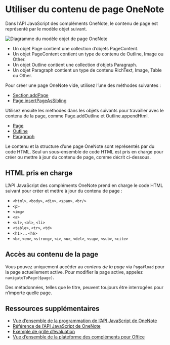 # Utiliser du contenu de page OneNote 

Dans l’API JavaScript des compléments OneNote, le contenu de page est représenté par le modèle objet suivant.

  ![Diagramme du modèle objet de page OneNote](../../images/OneNoteOM-page.png)

- Un objet Page contient une collection d’objets PageContent.
- Un objet PageContent contient un type de contenu de Outline, Image ou Other.
- Un objet Outline contient une collection d’objets Paragraph.
- Un objet Paragraph contient un type de contenu RichText, Image, Table ou Other.

Pour créer une page OneNote vide, utilisez l’une des méthodes suivantes :

- [Section.addPage](../../reference/onenote/section.md#addpagetitle-string)
- [Page.insertPageAsSibling](../../reference/onenote/page.md#insertpageassiblinglocation-string-title-string)

Utilisez ensuite les méthodes dans les objets suivants pour travailler avec le contenu de la page, comme Page.addOutline et Outline.appendHtml. 

- [Page](../../reference/onenote/page.md)
- [Outline](../../reference/onenote/outline.md)
- [Paragraph](../../reference/onenote/paragraph.md)

Le contenu et la structure d’une page OneNote sont représentés par du code HTML. Seul un sous-ensemble de code HTML est pris en charge pour créer ou mettre à jour du contenu de page, comme décrit ci-dessous.

## HTML pris en charge

L’API JavaScript des compléments OneNote prend en charge le code HTML suivant pour créer et mettre à jour du contenu de page :

- `<html>`, `<body>`, `<div>`, `<span>`, `<br/>` 
- `<p>`
- `<img>`
- `<a>`
- `<ul>`, `<ol>`, `<li>` 
- `<table>`, `<tr>`, `<td>`
- `<h1>` ... `<h6>`
- `<b>`, `<em>`, `<strong>`, `<i>`, `<u>`, `<del>`, `<sup>`, `<sub>`, `<cite>`

## Accès au contenu de la page

Vous pouvez uniquement accéder au *contenu de la page* via `Page#load` pour la page actuellement active. Pour modifier la page active, appelez `navigateToPage($page)`.

Des métadonnées, telles que le titre, peuvent toujours être interrogées pour n’importe quelle page.

## Ressources supplémentaires

- [Vue d’ensemble de la programmation de l’API JavaScript de OneNote](onenote-add-ins-programming-overview.md)
- [Référence de l’API JavaScript de OneNote](../../reference/onenote/onenote-add-ins-javascript-reference.md)
- [Exemple de grille d’évaluation](https://github.com/OfficeDev/OneNote-Add-in-Rubric-Grader)
- [Vue d’ensemble de la plateforme des compléments pour Office](https://dev.office.com/docs/add-ins/overview/office-add-ins)
